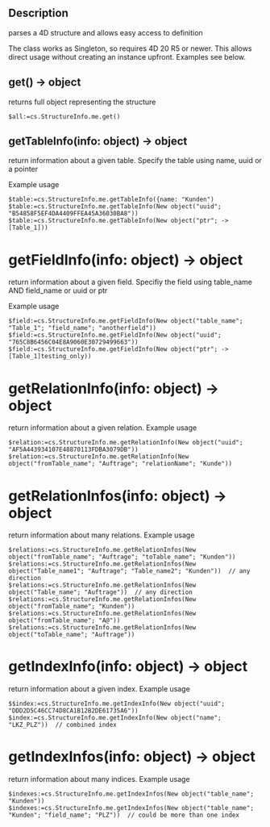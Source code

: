 <!-- returns information for a given 4D structure -->
## Description
parses a 4D structure and allows easy access to definition

The class works as Singleton, so requires 4D 20 R5 or newer.
This allows direct usage without creating an instance upfront. 
Examples see below.



## get() -> object
returns full object representing the structure
```4d
$all:=cs.StructureInfo.me.get()
```

## getTableInfo(info: object) -> object
return information about a given table. Specify the table using name, uuid or a pointer

Example usage
```4d
$table:=cs.StructureInfo.me.getTableInfo({name: "Kunden")
$table:=cs.StructureInfo.me.getTableInfo(New object("uuid"; "B54858F5EF4DA4409FFEA45A36030BA8"))
$table:=cs.StructureInfo.me.getTableInfo(New object("ptr"; ->[Table_1]))
```

# getFieldInfo(info: object) -> object
return information about a given field. Specifiy the field using table_name AND field_name or uuid or ptr

Example usage
```4d
$field:=cs.StructureInfo.me.getFieldInfo(New object("table_name"; "Table_1"; "field_name"; "anotherfield"))
$field:=cs.StructureInfo.me.getFieldInfo(New object("uuid"; "765C8B6456C04E8A9060E30729499663"))
$field:=cs.StructureInfo.me.getFieldInfo(New object("ptr"; ->[Table_1]testing_only))

```

# getRelationInfo(info: object) -> object
return information about a given relation.
Example usage
```4d
$relation:=cs.StructureInfo.me.getRelationInfo(New object("uuid"; "AF5A443934107E48870113FDBA3079DB"))
$relation:=cs.StructureInfo.me.getRelationInfo(New object("fromTable_name"; "Auftrage"; "relationName"; "Kunde"))
```

# getRelationInfos(info: object) -> object
return information about many relations.
Example usage
```4d
$relations:=cs.StructureInfo.me.getRelationInfos(New object("fromTable_name"; "Auftrage"; "toTable_name"; "Kunden"))
$relations:=cs.StructureInfo.me.getRelationInfos(New object("Table_name1"; "Auftrage"; "Table_name2"; "Kunden"))  // any direction
$relations:=cs.StructureInfo.me.getRelationInfos(New object("Table_name"; "Auftrage"))  // any direction
$relations:=cs.StructureInfo.me.getRelationInfos(New object("fromTable_name"; "Kunden"))
$relations:=cs.StructureInfo.me.getRelationInfos(New object("fromTable_name"; "A@"))
$relations:=cs.StructureInfo.me.getRelationInfos(New object("toTable_name"; "Auftrage"))
```

# getIndexInfo(info: object) -> object
return information about a given index.
Example usage
```4d
$$index:=cs.StructureInfo.me.getIndexInfo(New object("uuid"; "DDD2D5C46CC74D8CA1B12B2DE61735A6"))
$index:=cs.StructureInfo.me.getIndexInfo(New object("name"; "LKZ_PLZ"))  // combined index
```

# getIndexInfos(info: object) -> object
return information about many indices.
Example usage
```4d
$indexes:=cs.StructureInfo.me.getIndexInfos(New object("table_name"; "Kunden"))
$indexes:=cs.StructureInfo.me.getIndexInfos(New object("table_name"; "Kunden"; "field_name"; "PLZ"))  // could be more than one index
```


